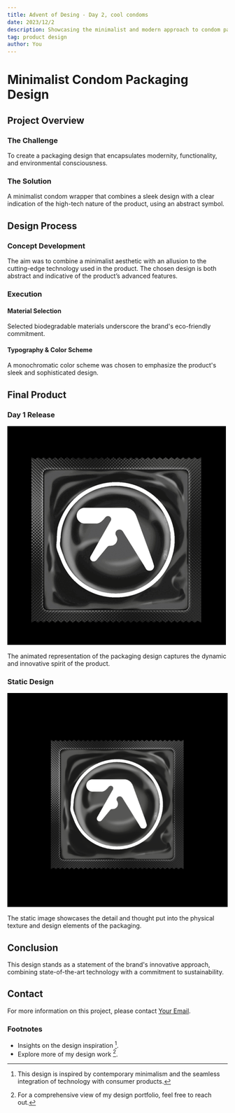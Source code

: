 ```yaml
---
title: Advent of Desing - Day 2, cool condoms
date: 2023/12/2
description: Showcasing the minimalist and modern approach to condom packaging design.
tag: product design
author: You
---
```


# Minimalist Condom Packaging Design

## Project Overview

### The Challenge

To create a packaging design that encapsulates modernity, functionality, and environmental consciousness.

### The Solution

A minimalist condom wrapper that combines a sleek design with a clear indication of the high-tech nature of the product, using an abstract symbol.

## Design Process

### Concept Development

The aim was to combine a minimalist aesthetic with an allusion to the cutting-edge technology used in the product. The chosen design is both abstract and indicative of the product’s advanced features.

### Execution

#### Material Selection

Selected biodegradable materials underscore the brand's eco-friendly commitment.

#### Typography & Color Scheme

A monochromatic color scheme was chosen to emphasize the product's sleek and sophisticated design.

## Final Product

### Day 1 Release

![Sleek Condom Packaging GIF](../../public/dayone/rubberjohnny.gif "Rubber Johnny Packaging Animation")

The animated representation of the packaging design captures the dynamic and innovative spirit of the product.

### Static Design

![Sleek Condom Packaging](../../public/dayone/design_1.png "Condom Packaging Design Static")

The static image showcases the detail and thought put into the physical texture and design elements of the packaging.

## Conclusion

This design stands as a statement of the brand's innovative approach, combining state-of-the-art technology with a commitment to sustainability.

## Contact

For more information on this project, please contact [Your Email](mailto:youremail@example.com).

### Footnotes

- Insights on the design inspiration [^1].
- Explore more of my design work [^2].

[^1]: This design is inspired by contemporary minimalism and the seamless integration of technology with consumer products.

[^2]: For a comprehensive view of my design portfolio, feel free to reach out.

